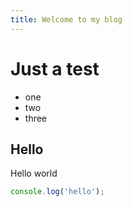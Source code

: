 ```yaml
---
title: Welcome to my blog
---
```


# Just a test

* one
* two
* three

## Hello

Hello world

```javascript
console.log('hello');
```
